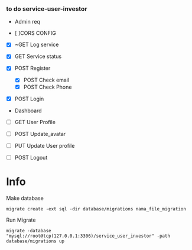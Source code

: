 ### to do service-user-investor


- Admin req

- [ ]CORS CONFIG

- [x] ~GET Log service
- [x] GET Service status

- [x] POST Register
    - [x] POST Check email
    - [x] POST Check Phone
- [x] POST Login


- Dashboard
- [ ] GET User Profile
- [ ] POST Update_avatar
- [ ] PUT Update User profile

- [ ] POST Logout

# Info

Make database

`migrate create -ext sql -dir database/migrations nama_file_migration`

Run Migrate

```
migrate -database "mysql://root@tcp(127.0.0.1:3306)/service_user_investor" -path database/migrations up
```
